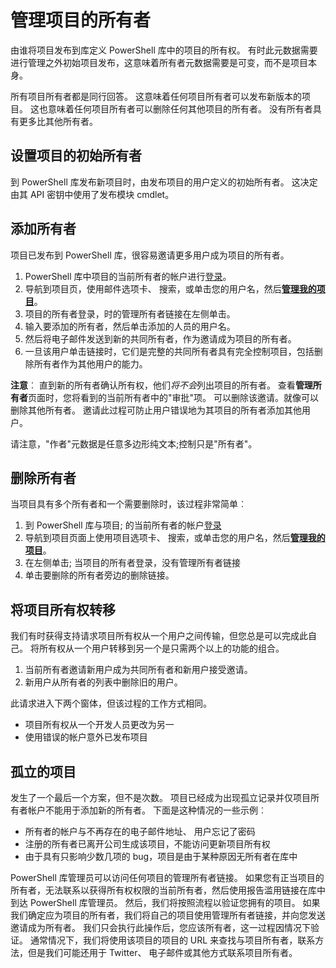 # 管理项目的所有者

由谁将项目发布到库定义 PowerShell 库中的项目的所有权。
有时此元数据需要进行管理之外初始项目发布，这意味着所有者元数据需要是可变，而不是项目本身。

所有项目所有者都是同行回答。 这意味着任何项目所有者可以发布新版本的项目。 这也意味着任何项目所有者可以删除任何其他项目的所有者。 没有所有者具有更多比其他所有者。  

## 设置项目的初始所有者 

到 PowerShell 库发布新项目时，由发布项目的用户定义的初始所有者。 这决定由其 API 密钥中使用了发布模块 cmdlet。

## 添加所有者

项目已发布到 PowerShell 库，很容易邀请更多用户成为项目的所有者。

1. PowerShell 库中项目的当前所有者的帐户进行[登录](https://powershellgallery.com/users/account/LogOn)。
2. 导航到项目页，使用邮件选项卡、 搜索，或单击您的用户名，然后[**管理我的项目**](https://www.powershellgallery.com/account/Packages)。
3. 项目的所有者登录，时的管理所有者链接在左侧单击。
4. 输入要添加的所有者，然后单击添加的人员的用户名。
5. 然后将电子邮件发送到新的共同所有者，作为邀请成为项目的所有者。
6. 一旦该用户单击链接时，它们是完整的共同所有者具有完全控制项目，包括删除所有者作为其他用户的能力。

**注意**︰ 直到新的所有者确认所有权，他们*将不会*列出项目的所有者。
查看**管理所有者**页面时，您将看到的当前所有者中的"审批"项。
可以删除该邀请。就像可以删除其他所有者。
邀请此过程可防止用户错误地为其项目的所有者添加其他用户。

请注意，"作者"元数据是任意多边形纯文本;控制只是"所有者"。


## 删除所有者
当项目具有多个所有者和一个需要删除时，该过程非常简单︰

1. 到 PowerShell 库与项目; 的当前所有者的帐户[登录](https://powershellgallery.com/users/account/LogOn)
2. 导航到项目页面上使用项目选项卡、 搜索，或单击您的用户名，然后[**管理我的项目**](https://www.powershellgallery.com/account/Packages)。
3. 在左侧单击; 当项目的所有者登录，没有管理所有者链接
4. 单击要删除的所有者旁边的删除链接。



## 将项目所有权转移
我们有时获得支持请求项目所有权从一个用户之间传输，但您总是可以完成此自己。
将所有权从一个用户转移到另一个是只需两个以上的功能的组合。

1. 当前所有者邀请新用户成为共同所有者和新用户接受邀请。
2. 新用户从所有者的列表中删除旧的用户。

此请求进入下两个窗体，但该过程的工作方式相同。

* 项目所有权从一个开发人员更改为另一
* 使用错误的帐户意外已发布项目


## 孤立的项目
发生了一个最后一个方案，但不是次数。
项目已经成为出现孤立记录并仅项目所有者帐户不能用于添加新的所有者。
下面是这种情况的一些示例︰

* 所有者的帐户与不再存在的电子邮件地址、 用户忘记了密码
* 注册的所有者已离开公司生成该项目，不能访问更新项目所有权
* 由于具有只影响少数几项的 bug，项目是由于某种原因无所有者在库中

PowerShell 库管理员可以访问任何项目的管理所有者链接。
如果您有正当项目的所有者，无法联系以获得所有权权限的当前所有者，然后使用报告滥用链接在库中到达 PowerShell 库管理员。
然后，我们将按照流程以验证您拥有的项目。
如果我们确定应为项目的所有者，我们将自己的项目使用管理所有者链接，并向您发送邀请成为所有者。
我们只会执行此操作后，您应该所有者，这一过程因情况下验证。
通常情况下，我们将使用该项目的项目的 URL 来查找与项目所有者，联系方法，但是我们可能还用于 Twitter、 电子邮件或其他方式联系项目所有者。